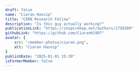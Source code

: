 ```yaml
---
draft: false
name: "Ciaran Hasnip"
title: "CERN Research Fellow"
description: "Is this guy actually working?"
publicationLink: "https://inspirehep.net/authors/1758309"
githubLink: "https://github.com/CiaranH1997"
avatar: {
    src: "/member-photos/ciaran.png",
    alt: "Ciaran Hasnip"
}
publishDate: "2025-01-01 15:39"
isFormerMember: false
---
```

